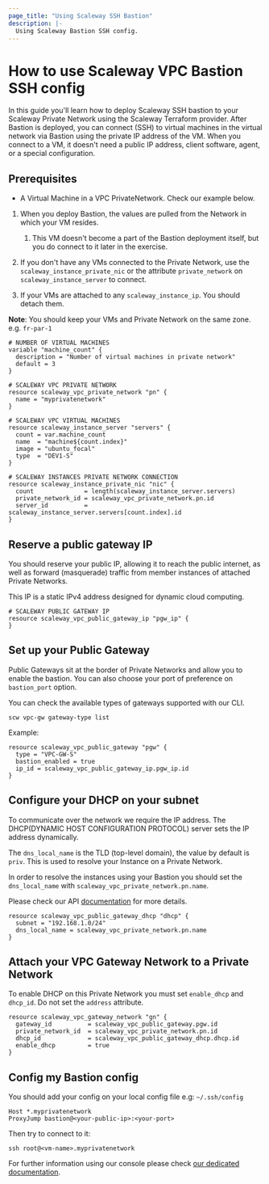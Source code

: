 ```yaml
---
page_title: "Using Scaleway SSH Bastion"
description: |-
  Using Scaleway Bastion SSH config.
---
```


# How to use Scaleway VPC Bastion SSH config

In this guide you'll learn how to deploy Scaleway SSH bastion to your Scaleway Private Network using the Scaleway Terraform provider.
After Bastion is deployed, you can connect (SSH) to virtual machines in the virtual network via Bastion using the private IP address of the VM.
When you connect to a VM, it doesn't need a public IP address, client software, agent, or a special configuration.

## Prerequisites

*	A Virtual Machine in a VPC PrivateNetwork. Check our example below.

1. When you deploy Bastion, the values are pulled from the Network in which your VM resides.
   1. This VM doesn't become a part of the Bastion deployment itself, but you do connect to it later in the exercise.

2. If you don't have any VMs connected to the Private Network, use the `scaleway_instance_private_nic` or the attribute `private_network` on `scaleway_instance_server` to connect.

3. If your VMs are attached to any `scaleway_instance_ip`. You should detach them.

  **Note**: You should keep your VMs and Private Network on the same zone. e.g. `fr-par-1`

```hcl
# NUMBER OF VIRTUAL MACHINES
variable "machine_count" {
  description = "Number of virtual machines in private network"
  default = 3
}

# SCALEWAY VPC PRIVATE NETWORK
resource scaleway_vpc_private_network "pn" {
  name = "myprivatenetwork"
}

# SCALEWAY VPC VIRTUAL MACHINES
resource scaleway_instance_server "servers" {
  count	= var.machine_count
  name 	= "machine${count.index}"
  image = "ubuntu_focal"
  type  = "DEV1-S"
}

# SCALEWAY INSTANCES PRIVATE NETWORK CONNECTION
resource scaleway_instance_private_nic "nic" {
  count              = length(scaleway_instance_server.servers)
  private_network_id = scaleway_vpc_private_network.pn.id
  server_id          = scaleway_instance_server.servers[count.index].id
}
```

## Reserve a public gateway IP

You should reserve your public IP, allowing it to reach the public internet, as well as forward (masquerade) traffic from member instances of attached Private Networks.

This IP is a static IPv4 address designed for dynamic cloud computing.

```hcl
# SCALEWAY PUBLIC GATEWAY IP
resource scaleway_vpc_public_gateway_ip "pgw_ip" {
}
```

## Set up your Public Gateway

Public Gateways sit at the border of Private Networks and allow you to enable the bastion.
You can also choose your port of preference on `bastion_port` option.

You can check the available types of gateways supported with our CLI.

```shell
scw vpc-gw gateway-type list
```

Example:

```hcl
resource scaleway_vpc_public_gateway "pgw" {
  type = "VPC-GW-S"
  bastion_enabled = true
  ip_id = scaleway_vpc_public_gateway_ip.pgw_ip.id
}
```

## Configure your DHCP on your subnet

To communicate over the network we require the IP address.
The DHCP(DYNAMIC HOST CONFIGURATION PROTOCOL) server sets the IP address dynamically.

The `dns_local_name` is the TLD (top-level domain), the value by default is `priv`.
This is used to resolve your Instance on a Private Network.

In order to resolve the instances using your Bastion you should set the `dns_local_name` with `scaleway_vpc_private_network.pn.name`.

Please check our API [documentation](https://developers.scaleway.com/en/products/vpc-gw/api/v1/#dns-local-name-5b691b) for more details.

```hcl
resource scaleway_vpc_public_gateway_dhcp "dhcp" {
  subnet = "192.168.1.0/24"
  dns_local_name = scaleway_vpc_private_network.pn.name
}
```

## Attach your VPC Gateway Network to a Private Network

To enable DHCP on this Private Network you must set `enable_dhcp` and `dhcp_id`.
Do not set the `address` attribute.

```hcl
resource scaleway_vpc_gateway_network "gn" {
  gateway_id          = scaleway_vpc_public_gateway.pgw.id
  private_network_id  = scaleway_vpc_private_network.pn.id
  dhcp_id             = scaleway_vpc_public_gateway_dhcp.dhcp.id
  enable_dhcp         = true
}
```

## Config my Bastion config

You should add your config on your local config file e.g: `~/.ssh/config`

```shell
Host *.myprivatenetwork
ProxyJump bastion@<your-public-ip>:<your-port>
```

Then try to connect to it:

```shell
ssh root@<vm-name>.myprivatenetwork
```

For further information using our console please check [our dedicated documentation](https://www.scaleway.com/en/docs/network/vpc/how-to/use-ssh-bastion/).
